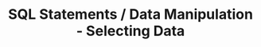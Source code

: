 <link rel="stylesheet" href="https://cdn.jsdelivr.net/npm/bootstrap-icons@1.5.0/font/bootstrap-icons.css">
<link rel="stylesheet" href="../../../source.css">

<h1 style="text-align:center">SQL Statements / Data Manipulation - Selecting Data</h1>





